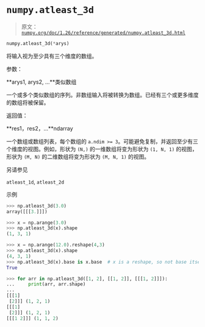 # `numpy.atleast_3d`

> 原文：[`numpy.org/doc/1.26/reference/generated/numpy.atleast_3d.html`](https://numpy.org/doc/1.26/reference/generated/numpy.atleast_3d.html)

```py
numpy.atleast_3d(*arys)
```

将输入视为至少具有三个维度的数组。

参数：

**arys1, arys2, ...**类似数组

一个或多个类似数组的序列。非数组输入将被转换为数组。已经有三个或更多维度的数组将被保留。

返回值：

**res1，res2，...**ndarray

一个数组或数组列表，每个数组的 `a.ndim >= 3`。可能避免复制，并返回至少有三个维度的视图。例如，形状为 `(N,)` 的一维数组将变为形状为 `(1, N, 1)` 的视图，形状为 `(M, N)` 的二维数组将变为形状为 `(M, N, 1)` 的视图。

另请参见

`atleast_1d`, `atleast_2d`

示例

```py
>>> np.atleast_3d(3.0)
array([[[3.]]]) 
```

```py
>>> x = np.arange(3.0)
>>> np.atleast_3d(x).shape
(1, 3, 1) 
```

```py
>>> x = np.arange(12.0).reshape(4,3)
>>> np.atleast_3d(x).shape
(4, 3, 1)
>>> np.atleast_3d(x).base is x.base  # x is a reshape, so not base itself
True 
```

```py
>>> for arr in np.atleast_3d([1, 2], [[1, 2]], [[[1, 2]]]):
...     print(arr, arr.shape) 
...
[[[1]
 [2]]] (1, 2, 1)
[[[1]
 [2]]] (1, 2, 1)
[[[1 2]]] (1, 1, 2) 
```
